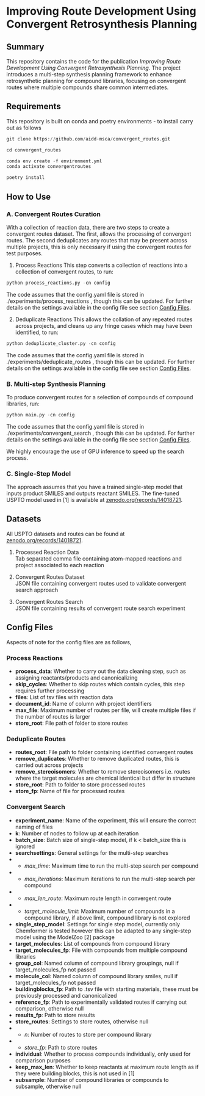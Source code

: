 # Improving Route Development Using Convergent Retrosynthesis Planning

## Summary
This repository contains the code for the publication _Improving Route Development Using Convergent Retrosynthesis Planning_. The project introduces a multi-step synthesis planning framework to enhance retrosynthetic planning for compound libraries, focusing on convergent routes where multiple compounds share common intermediates.

## Requirements
This repository is built on conda and poetry environments - to install carry out as follows

```python
git clone https://github.com/aidd-msca/convergent_routes.git
```

```python
cd convergent_routes

conda env create -f environment.yml
conda activate convergentroutes

poetry install
```

## How to Use

### A. Convergent Routes Curation

With a collection of reaction data, there are two steps to create a convergent routes dataset. The first, allows the processing of convergent routes. The second deduplicates any routes that may be present across multiple projects, this is only necessary if using the convergent routes for test purposes.

1. Process Reactions
This step converts a collection of reactions into a collection of convergent routes, to run:

```python
python process_reactions.py -cn config
```
The code assumes that the config.yaml file is stored in ./experiments/process_reactions , though this can be updated. For further details on the settings available in the config file see section [Config Files](#config-files).

2. Deduplicate Reactions
This allows the collation of any repeated routes across projects, and cleans up any fringe cases which may have been identified, to run:

```python
python deduplicate_cluster.py -cn config
```
The code assumes that the config.yaml file is stored in ./experiments/deduplicate_routes , though this can be updated. For further details on the settings available in the config file see section [Config Files](#config-files).

### B. Multi-step Synthesis Planning

To produce convergent routes for a selection of compounds of compound libraries, run:

```python
python main.py -cn config
```
The code assumes that the config.yaml file is stored in ./experiments/convergent_search , though this can be updated. For further details on the settings available in the config file see section [Config Files](#config-files).

We highly encourage the use of GPU inference to speed up the search process.

### C. Single-Step Model

The approach assumes that you have a trained single-step model that inputs product SMILES and outputs reactant SMILES. The fine-tuned USPTO model used in [1] is available at [zenodo.org/records/14018721](https://zenodo.org/records/14018721).

## Datasets
All USPTO datasets and routes can be found at [zenodo.org/records/14018721](https://zenodo.org/records/14018721).

1. Processed Reaction Data <br>
Tab separated comma file containing atom-mapped reactions and project associated to each reaction

2. Convergent Routes Dataset <br>
JSON file containing convergent routes used to validate convergent search approach

3. Convergent Routes Search <br>
JSON file containing results of convergent route search experiment

## Config Files
Aspects of note for the config files are as follows,

### Process Reactions
- **process_data**: Whether to carry out the data cleaning step, such as assigning reactants/products and canonicalizing
- **skip_cycles**: Whether to skip routes which contain cycles, this step requires further processing
- **files**: List of tsv files with reaction data
- **document_id**: Name of column with project identifiers
- **max_file**: Maximum number of routes per file, will create multiple files if the number of routes is larger
- **store_root**: File path of folder to store routes

### Deduplicate Routes
- **routes_root**: File path to folder containing identified convergent routes
- **remove_duplicates**: Whether to remove duplicated routes, this is carried out across projects
- **remove_stereoisomers**: Whether to remove stereoisomers i.e. routes where the target molecules are chemical identical but differ in structure 
- **store_root**: Path to folder to store processed routes
- **store_fp**: Name of file for processed routes

### Convergent Search
- **experiment_name**: Name of the experiment, this will ensure the correct naming of files
- **k**: Number of nodes to follow up at each iteration
- **batch_size**: Batch size of single-step model, if k < batch_size this is ignored
- **searchsettings**: General settings for the multi-step searches
- - _max_time_: Maximum time to run the multi-step search per compound
- - _max_iterations_: Maximum iterations to run the multi-step search per compound
- - _max_len_route_: Maximum route length in convergent route
- - _target_molecule_limit_: Maximum number of compounds in a compound library, if above limit, compound library is not explored
- **single_step_model**: Settings for single step model, currently only Chemformer is tested however this can be adapted to any single-step model using the ModelZoo [2] package
- **target_molecules**: List of compounds from compound library
- **target_molecules_fp**: File with compounds from multiple compound libraries
- **group_col**: Named column of compound library groupings, null if target_molecules_fp not passed
- **molecule_col**: Named column of compound library smiles, null if target_molecules_fp not passed
- **buildingblocks_fp**: Path to .tsv file with starting materials, these must be previously processed and canonicalized 
- **reference_fp**: Path to experimentally validated routes if carrying out comparison, otherwise null
- **results_fp**: Path to store results
- **store_routes**: Settings to store routes, otherwise null
- - _n_: Number of routes to store per compound library
- - _store_fp_: Path to store routes
- **individual**: Whether to process compounds individually, only used for comparison purposes
- **keep_max_len**: Whether to keep reactants at maximum route length as if they were building blocks, this is not used in [1]
- **subsample**: Number of compound libraries or compounds to subsample, otherwise null

